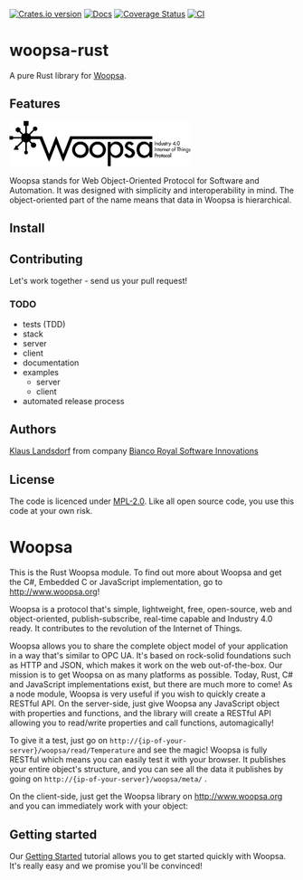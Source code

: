 [![Crates.io version](https://img.shields.io/crates/v/woopsa.svg)](https://crates.io/crates/woopsa)
[![Docs](https://docs.rs/woopsa/badge.svg)](https://docs.rs/woopsa/)
[![Coverage Status](https://coveralls.io/repos/github/BiancoRoyal/woopsa-rust/badge.svg?branch=master)](https://coveralls.io/github/BiancoRoyal/woopsa-rust?branch=master)
[![CI](https://travis-ci.org/BiancoRoyal/woopsa-rust.svg?branch=master)](https://travis-ci.org/BiancoRoyal/woopsa-rust/)


# woopsa-rust
A pure Rust library for [Woopsa](http://www.woopsa.org/).

## Features

<img src="./Logos/PNG/Black/WoopsaLogo.png" width="320"></img>

Woopsa stands for Web Object-Oriented Protocol for Software and Automation.
It was designed with simplicity and interoperability in mind.
The object-oriented part of the name means that data in Woopsa is hierarchical.

## Install

## Contributing

Let's work together - send us your pull request!

### TODO

* tests (TDD)
* stack
* server
* client
* documentation
* examples
    * server
    * client
* automated release process

## Authors
[Klaus Landsdorf][1] from company [Bianco Royal Software Innovations][2]

## License
The code is licenced under [MPL-2.0](https://opensource.org/licenses/MPL-2.0). Like all open source code, you use this code at your own risk.

[1]:https://github.com/biancode
[2]:https://bianco-royal.cloud/



# Woopsa
This is the Rust Woopsa module.
To find out more about Woopsa and get the C#, Embedded C or JavaScript implementation, go to http://www.woopsa.org!

Woopsa is a protocol that's simple, lightweight, free, open-source, web and object-oriented, publish-subscribe, real-time capable and Industry 4.0 ready.
It contributes to the revolution of the Internet of Things.

Woopsa allows you to share the complete object model of your application in a way that's similar to OPC UA.
It's based on rock-solid foundations such as HTTP and JSON, which makes it work on the web out-of-the-box. 
Our mission is to get Woopsa on as many platforms as possible. 
Today, Rust, C# and JavaScript implementations exist, but there are much more to come!
As a node module, Woopsa is very useful if you wish to quickly create a RESTful API. 
On the server-side, just give Woopsa any JavaScript object with properties and functions, 
and the library will create a RESTful API allowing you to read/write properties and call functions, automagically!

To give it a test, just go on `http://{ip-of-your-server}/woopsa/read/Temperature` and see the magic! 
Woopsa is fully RESTful which means you can easily test it with your browser. 
It publishes your entire object's structure, and you can see all the data it publishes by going on `http://{ip-of-your-server}/woopsa/meta/` .

On the client-side, just get the Woopsa library on http://www.woopsa.org and you can immediately work with your object:

## Getting started
Our [Getting Started](http://www.woopsa.org/get-started/) tutorial allows you to get started quickly with Woopsa. 
It's really easy and we promise you'll be convinced!


